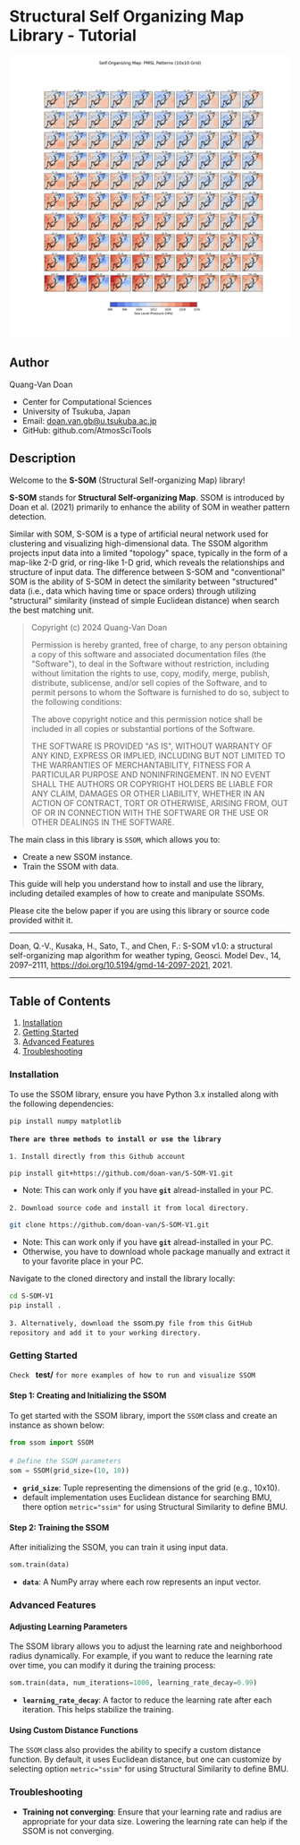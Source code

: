 # Structural Self Organizing Map Library - Tutorial

![Description](test/fig/weather_pattern.png)


## Author
Quang-Van Doan
* Center for Computational Sciences
* University of Tsukuba, Japan
* Email: doan.van.gb@u.tsukuba.ac.jp
* GitHub: github.com/AtmosSciTools





## Description

Welcome to the **S-SOM** (Structural Self-organizing Map) library! 

**S-SOM** stands for **Structural Self-organizing Map**. SSOM is introduced by Doan et al. (2021) primarily to enhance the ability of SOM in weather pattern detection. 

Similar with SOM, S-SOM is a type of artificial neural network used for clustering and visualizing high-dimensional data. The SSOM algorithm projects input data into a limited "topology" space, typically in the form of a map-like 2-D grid, or ring-like 1-D grid, which reveals the relationships and structure of input data. The difference between S-SOM and "conventional" SOM is the ability of S-SOM in detect the similarity between "structured" data (i.e., data which having time or space orders) through utilizing "structural" similarity (instead of simple Euclidean distance) when search the best matching unit.


> Copyright (c) 2024 Quang-Van Doan
>
> Permission is hereby granted, free of charge, to any person obtaining a copy of this software 
and associated documentation files (the "Software"), to deal in the Software without restriction, 
including without limitation the rights to use, copy, modify, merge, publish, distribute, sublicense, 
and/or sell copies of the Software, and to permit persons to whom the Software is furnished to do so, 
subject to the following conditions:
>
>The above copyright notice and this permission notice shall be included in all copies or substantial 
portions of the Software.
> 
> THE SOFTWARE IS PROVIDED "AS IS", WITHOUT WARRANTY OF ANY KIND, EXPRESS OR IMPLIED, INCLUDING BUT NOT 
LIMITED TO THE WARRANTIES OF MERCHANTABILITY, FITNESS FOR A PARTICULAR PURPOSE AND NONINFRINGEMENT. 
IN NO EVENT SHALL THE AUTHORS OR COPYRIGHT HOLDERS BE LIABLE FOR ANY CLAIM, DAMAGES OR OTHER LIABILITY, 
WHETHER IN AN ACTION OF CONTRACT, TORT OR OTHERWISE, ARISING FROM, OUT OF OR IN CONNECTION WITH THE 
SOFTWARE OR THE USE OR OTHER DEALINGS IN THE SOFTWARE.

The main class in this library is `SSOM`, which allows you to:
- Create a new SSOM instance.
- Train the SSOM with data.

This guide will help you understand how to install and use the library, including detailed examples of how to create and manipulate SSOMs.

Please cite the below paper if you are using this library or source code provided withit it.

***
Doan, Q.-V., Kusaka, H., Sato, T., and Chen, F.: S-SOM v1.0: a structural self-organizing map algorithm for weather typing, Geosci. Model Dev., 14, 2097–2111, https://doi.org/10.5194/gmd-14-2097-2021, 2021.
***


## Table of Contents

1. [Installation](#installation)
2. [Getting Started](#getting-started)
3. [Advanced Features](#advanced-features)
4. [Troubleshooting](#troubleshooting)


### Installation

To use the SSOM library, ensure you have Python 3.x installed along with the following dependencies:

```bash
pip install numpy matplotlib
```

**`There are three methods to install or use the library`**

`1. Install directly from this Github account`

```bash
pip install git+https://github.com/doan-van/S-SOM-V1.git
```
* Note: This can work only if you have **`git`** alread-installed in your PC.

`2. Download source code and install it from local directory.`


```bash
git clone https://github.com/doan-van/S-SOM-V1.git
```
* Note: This can work only if you have **`git`** alread-installed in your PC.
* Otherwise, you have to download whole package manually and extract it to your favorite place in your PC.

Navigate to the cloned directory and install the library locally:

```bash
cd S-SOM-V1
pip install .
```
`3. Alternatively, download the `ssom.py` file from this GitHub repository and add it to your working directory.`


### Getting Started

`Check ` **test/** `for more examples of how to run and visualize SSOM`

#### Step 1: Creating and Initializing the SSOM

To get started with the SSOM library, import the `SSOM` class and create an instance as shown below:

```python
from ssom import SSOM

# Define the SSOM parameters
som = SSOM(grid_size=(10, 10))
```

- **`grid_size`**: Tuple representing the dimensions of the grid (e.g., 10x10).
- default implementation uses Euclidean distance for searching BMU, there option `metric="ssim"` for using Structural Similarity to define BMU.

#### Step 2: Training the SSOM

After initializing the SSOM, you can train it using input data. 

```python
som.train(data)
```

- **`data`**: A NumPy array where each row represents an input vector.


### Advanced Features

#### Adjusting Learning Parameters

The SSOM library allows you to adjust the learning rate and neighborhood radius dynamically. For example, if you want to reduce the learning rate over time, you can modify it during the training process:

```python
som.train(data, num_iterations=1000, learning_rate_decay=0.99)
```

- **`learning_rate_decay`**: A factor to reduce the learning rate after each iteration. This helps stabilize the training.

#### Using Custom Distance Functions

The `SSOM` class also provides the ability to specify a custom distance function. By default, it uses Euclidean distance, but one can customize by selecting option `metric="ssim"` for using Structural Similarity to define BMU.


### Troubleshooting

- **Training not converging**: Ensure that your learning rate and radius are appropriate for your data size. Lowering the learning rate can help if the SSOM is not converging.





